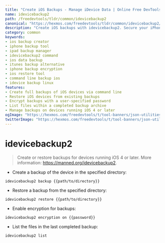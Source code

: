 ```yaml
---
title: "Create iOS Backups - Manage iDevice Data | Online Free DevTools by Hexmos"
name: idevicebackup2
path: /freedevtools/tldr/common/idevicebackup2
canonical: "https://hexmos.com/freedevtools/tldr/common/idevicebackup2/"
description: "Create iOS backups with idevicebackup2. Secure your iPhone or iPad data, restore devices, and manage backup encryption efficiently. Free online tool, no registration required."
category: common
keywords:
- ios backup creator
- iphone backup tool
- ipad backup manager
- idevicebackup2 command
- ios data backup
- itunes backup alternative
- iphone backup encryption
- ios restore tool
- command line backup ios
- idevice backup linux
features:
- Create full backups of iOS devices via command line
- Restore iOS devices from existing backups
- Encrypt backups with a user-specified password
- List files within a completed backup archive
- Manage backups on devices running iOS 4 or later
ogImage: "https://hexmos.com/freedevtools/t/tool-banners/json-utilities-banner.png"
twitterImage: "https://hexmos.com/freedevtools/t/tool-banners/json-utilities-banner.png"
---
```


# idevicebackup2

> Create or restore backups for devices running iOS 4 or later.
> More information: <https://manned.org/idevicebackup2>.

- Create a backup of the device in the specified directory:

`idevicebackup2 backup {{path/to/directory}}`

- Restore a backup from the specified directory:

`idevicebackup2 restore {{path/to/directory}}`

- Enable encryption for backups:

`idevicebackup2 encryption on {{password}}`

- List the files in the last completed backup:

`idevicebackup2 list`
